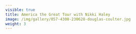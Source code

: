 ```yaml
---
visible: true
title: America the Great Tour with Nikki Haley
image: /img/gallery/057-4300-230628-douglas-coulter.jpg
weight: 3
---
```

